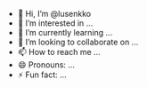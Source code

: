 - 👋 Hi, I’m @lusenkko
- 👀 I’m interested in ...
- 🌱 I’m currently learning ...
- 💞️ I’m looking to collaborate on ...
- 📫 How to reach me ...
- 😄 Pronouns: ...
- ⚡ Fun fact: ...

<!---
lusenkko/lusenkko is a ✨ special ✨ repository because its `README.md` (this file) appears on your GitHub profile.
You can click the Preview link to take a look at your changes.
--->
